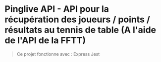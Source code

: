 # Pinglive API - API pour la récupération des joueurs / points / résultats au tennis de table (A l'aide de l'API de la FFTT)

> Ce projet fonctionne avec : 
>   Express
>   Jest
